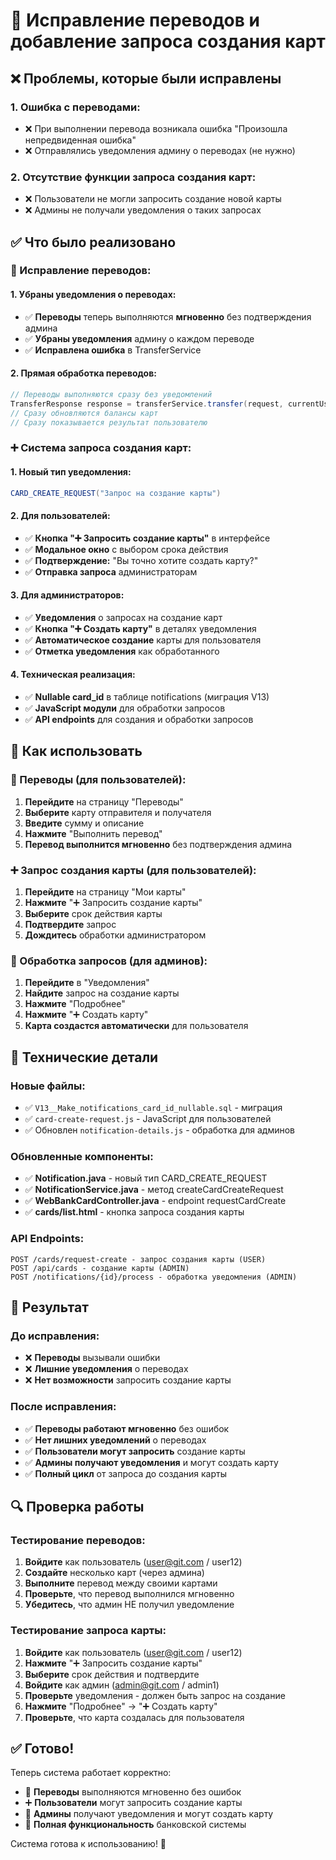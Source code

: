 # 💸 Исправление переводов и добавление запроса создания карт

## ❌ Проблемы, которые были исправлены

### **1. Ошибка с переводами:**
- ❌ При выполнении перевода возникала ошибка "Произошла непредвиденная ошибка"
- ❌ Отправлялись уведомления админу о переводах (не нужно)

### **2. Отсутствие функции запроса создания карт:**
- ❌ Пользователи не могли запросить создание новой карты
- ❌ Админы не получали уведомления о таких запросах

## ✅ Что было реализовано

### **🔧 Исправление переводов:**

#### **1. Убраны уведомления о переводах:**
- ✅ **Переводы** теперь выполняются **мгновенно** без подтверждения админа
- ✅ **Убраны уведомления** админу о каждом переводе
- ✅ **Исправлена ошибка** в TransferService

#### **2. Прямая обработка переводов:**
```java
// Переводы выполняются сразу без уведомлений
TransferResponse response = transferService.transfer(request, currentUser);
// Сразу обновляются балансы карт
// Сразу показывается результат пользователю
```

### **➕ Система запроса создания карт:**

#### **1. Новый тип уведомления:**
```java
CARD_CREATE_REQUEST("Запрос на создание карты")
```

#### **2. Для пользователей:**
- ✅ **Кнопка "➕ Запросить создание карты"** в интерфейсе
- ✅ **Модальное окно** с выбором срока действия
- ✅ **Подтверждение:** "Вы точно хотите создать карту?"
- ✅ **Отправка запроса** администраторам

#### **3. Для администраторов:**
- ✅ **Уведомления** о запросах на создание карт
- ✅ **Кнопка "➕ Создать карту"** в деталях уведомления
- ✅ **Автоматическое создание** карты для пользователя
- ✅ **Отметка уведомления** как обработанного

#### **4. Техническая реализация:**
- ✅ **Nullable card_id** в таблице notifications (миграция V13)
- ✅ **JavaScript модули** для обработки запросов
- ✅ **API endpoints** для создания и обработки запросов

## 🚀 Как использовать

### **💸 Переводы (для пользователей):**
1. **Перейдите** на страницу "Переводы"
2. **Выберите** карту отправителя и получателя
3. **Введите** сумму и описание
4. **Нажмите** "Выполнить перевод"
5. **Перевод выполнится мгновенно** без подтверждения админа

### **➕ Запрос создания карты (для пользователей):**
1. **Перейдите** на страницу "Мои карты"
2. **Нажмите** "➕ Запросить создание карты"
3. **Выберите** срок действия карты
4. **Подтвердите** запрос
5. **Дождитесь** обработки администратором

### **🔔 Обработка запросов (для админов):**
1. **Перейдите** в "Уведомления"
2. **Найдите** запрос на создание карты
3. **Нажмите** "Подробнее"
4. **Нажмите** "➕ Создать карту"
5. **Карта создастся автоматически** для пользователя

## 🔧 Технические детали

### **Новые файлы:**
- ✅ `V13__Make_notifications_card_id_nullable.sql` - миграция
- ✅ `card-create-request.js` - JavaScript для пользователей
- ✅ Обновлен `notification-details.js` - обработка для админов

### **Обновленные компоненты:**
- ✅ **Notification.java** - новый тип CARD_CREATE_REQUEST
- ✅ **NotificationService.java** - метод createCardCreateRequest
- ✅ **WebBankCardController.java** - endpoint requestCardCreate
- ✅ **cards/list.html** - кнопка запроса создания карты

### **API Endpoints:**
```
POST /cards/request-create - запрос создания карты (USER)
POST /api/cards - создание карты (ADMIN)
POST /notifications/{id}/process - обработка уведомления (ADMIN)
```

## 🎯 Результат

### **До исправления:**
- ❌ **Переводы** вызывали ошибки
- ❌ **Лишние уведомления** о переводах
- ❌ **Нет возможности** запросить создание карты

### **После исправления:**
- ✅ **Переводы работают мгновенно** без ошибок
- ✅ **Нет лишних уведомлений** о переводах
- ✅ **Пользователи могут запросить** создание карты
- ✅ **Админы получают уведомления** и могут создать карту
- ✅ **Полный цикл** от запроса до создания карты

## 🔍 Проверка работы

### **Тестирование переводов:**
1. **Войдите** как пользователь (user@git.com / user12)
2. **Создайте** несколько карт (через админа)
3. **Выполните** перевод между своими картами
4. **Проверьте**, что перевод выполнился мгновенно
5. **Убедитесь**, что админ НЕ получил уведомление

### **Тестирование запроса карты:**
1. **Войдите** как пользователь (user@git.com / user12)
2. **Нажмите** "➕ Запросить создание карты"
3. **Выберите** срок действия и подтвердите
4. **Войдите** как админ (admin@git.com / admin1)
5. **Проверьте** уведомления - должен быть запрос на создание
6. **Нажмите** "Подробнее" → "➕ Создать карту"
7. **Проверьте**, что карта создалась для пользователя

## ✅ Готово!

Теперь система работает корректно:
- 💸 **Переводы** выполняются мгновенно без ошибок
- ➕ **Пользователи** могут запросить создание карты
- 🔔 **Админы** получают уведомления и могут создать карту
- 🚀 **Полная функциональность** банковской системы

Система готова к использованию! 🎉
